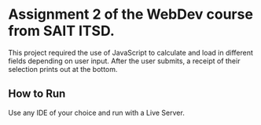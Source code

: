 # Assignment 2 of the WebDev course from SAIT ITSD.
This project required the use of JavaScript to calculate and load in different fields depending on user input.
After the user submits, a receipt of their selection prints out at the bottom.

## How to Run
Use any IDE of your choice and run with a Live Server.
